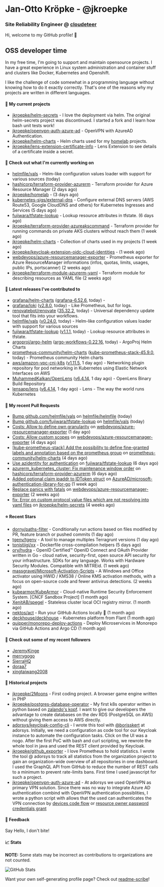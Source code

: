 # Jan-Otto Kröpke - @jkroepke
### Site Reliability Engineer @ [cloudeteer](https://cloudeteer.de/)

Hi, welcome to my GitHub profile! 👋

## OSS developer time
In my free time, I'm going to support and maintain opensource projects. I have a great experience in Linux system administration and container stuff and clusters like Docker, Kubernetes and Openshift.

I like the challenge of code somewhat in a programming language without knowing how to do it exactly correctly. That's one of the reasons why my projects are written in different languages.

#### 🌱 My current projects
- [jkroepke/helm-secrets](https://github.com/jkroepke/helm-secrets) - I love the deployment via helm. The original helm-secrets project was discontinued. I started a fork and I learn how bash unit tests work!
- [jkroepke/openvpn-auth-azure-ad](https://github.com/jkroepke/openvpn-auth-azure-ad) - OpenVPN with AzureAD Authentication.
- [jkroepke/helm-charts](https://github.com/jkroepke/helm-charts) - Helm charts used for my [homelab](https://github.com/jkroepke/homelab) projects.
- [jkroepke/lens-extension-certificate-info](https://github.com/jkroepke/lens-extension-certificate-info) - Lens Extension to see details of a certificate inside a secret.

#### 👷 Check out what I'm currently working on

- [helmfile/vals](https://github.com/helmfile/vals) - Helm-like configuration values loader with support for various sources (today)
- [hashicorp/terraform-provider-azurerm](https://github.com/hashicorp/terraform-provider-azurerm) - Terraform provider for Azure Resource Manager (2 days ago)
- [jkroepke/homelab](https://github.com/jkroepke/homelab) -  (3 days ago)
- [kubernetes-sigs/external-dns](https://github.com/kubernetes-sigs/external-dns) - Configure external DNS servers (AWS Route53, Google CloudDNS and others) for Kubernetes Ingresses and Services (5 days ago)
- [fujiwara/tfstate-lookup](https://github.com/fujiwara/tfstate-lookup) - Lookup resource attributes in tfstate. (6 days ago)
- [jkroepke/terraform-provider-azureakscommand](https://github.com/jkroepke/terraform-provider-azureakscommand) - Terraform provider for running commands on private AKS clusters without reach them (1 week ago)
- [jkroepke/helm-charts](https://github.com/jkroepke/helm-charts) - Collection of charts used in my projects (1 week ago)
- [jkroepke/keycloak-extension-oidc-cloud-identities](https://github.com/jkroepke/keycloak-extension-oidc-cloud-identities) -  (1 week ago)
- [webdevops/azure-resourcemanager-exporter](https://github.com/webdevops/azure-resourcemanager-exporter) - Prometheus exporter for Azure ResourceManager informations (infos, quotas, limits, usages, public IPs, portscanner) (2 weeks ago)
- [jkroepke/terraform-module-azurerm-yaml](https://github.com/jkroepke/terraform-module-azurerm-yaml) - Terraform module for describing resources as YAML file (2 weeks ago)

#### 🔭 Latest releases I've contributed to

- [grafana/helm-charts](https://github.com/grafana/helm-charts) ([grafana-6.52.6](https://github.com/grafana/helm-charts/releases/tag/grafana-6.52.6), today) - 
- [grafana/loki](https://github.com/grafana/loki) ([v2.8.0](https://github.com/grafana/loki/releases/tag/v2.8.0), today) - Like Prometheus, but for logs.
- [renovatebot/renovate](https://github.com/renovatebot/renovate) ([35.32.2](https://github.com/renovatebot/renovate/releases/tag/35.32.2), today) - Universal dependency update tool that fits into your workflows.
- [helmfile/vals](https://github.com/helmfile/vals) ([v0.24.0](https://github.com/helmfile/vals/releases/tag/v0.24.0), today) - Helm-like configuration values loader with support for various sources
- [fujiwara/tfstate-lookup](https://github.com/fujiwara/tfstate-lookup) ([v1.1.1](https://github.com/fujiwara/tfstate-lookup/releases/tag/v1.1.1), today) - Lookup resource attributes in tfstate.
- [argoproj/argo-helm](https://github.com/argoproj/argo-helm) ([argo-workflows-0.22.16](https://github.com/argoproj/argo-helm/releases/tag/argo-workflows-0.22.16), today) - ArgoProj Helm Charts
- [prometheus-community/helm-charts](https://github.com/prometheus-community/helm-charts) ([kube-prometheus-stack-45.9.0](https://github.com/prometheus-community/helm-charts/releases/tag/kube-prometheus-stack-45.9.0), today) - Prometheus community Helm charts
- [aws/amazon-vpc-cni-k8s](https://github.com/aws/amazon-vpc-cni-k8s) ([v1.11.5](https://github.com/aws/amazon-vpc-cni-k8s/releases/tag/v1.11.5), 1 day ago) - Networking plugin repository for pod networking in Kubernetes using Elastic Network Interfaces on AWS
- [MuhammedKalkan/OpenLens](https://github.com/MuhammedKalkan/OpenLens) ([v6.4.14](https://github.com/MuhammedKalkan/OpenLens/releases/tag/v6.4.14), 1 day ago) - OpenLens Binary Build Repository
- [lensapp/lens](https://github.com/lensapp/lens) ([v6.4.14](https://github.com/lensapp/lens/releases/tag/v6.4.14), 1 day ago) - Lens - The way the world runs Kubernetes

#### 🔨 My recent Pull Requests

- [Bump github.com/helmfile/vals](https://github.com/helmfile/helmfile/pull/781) on [helmfile/helmfile](https://github.com/helmfile/helmfile) (today)
- [Bump github.com/fujiwara/tfstate-lookup](https://github.com/helmfile/vals/pull/140) on [helmfile/vals](https://github.com/helmfile/vals) (today)
- [Costs: Allow to define own granularity](https://github.com/webdevops/azure-resourcemanager-exporter/pull/34) on [webdevops/azure-resourcemanager-exporter](https://github.com/webdevops/azure-resourcemanager-exporter) (1 day ago)
- [Costs: Allow custom scopes](https://github.com/webdevops/azure-resourcemanager-exporter/pull/33) on [webdevops/azure-resourcemanager-exporter](https://github.com/webdevops/azure-resourcemanager-exporter) (4 days ago)
- [[kube-prometheus-stack] Add the possibility to define fine-granted labels and annotation based on the prometheus group](https://github.com/prometheus-community/helm-charts/pull/3174) on [prometheus-community/helm-charts](https://github.com/prometheus-community/helm-charts) (4 days ago)
- [Use azidentity for authentication](https://github.com/fujiwara/tfstate-lookup/pull/86) on [fujiwara/tfstate-lookup](https://github.com/fujiwara/tfstate-lookup) (6 days ago)
- [azurerm_kubernetes_cluster: Fix maintenance window order](https://github.com/hashicorp/terraform-provider-azurerm/pull/21190) on [hashicorp/terraform-provider-azurerm](https://github.com/hashicorp/terraform-provider-azurerm) (6 days ago)
- [Added optional claim ipaddr to IDToken struct](https://github.com/AzureAD/microsoft-authentication-library-for-go/pull/401) on [AzureAD/microsoft-authentication-library-for-go](https://github.com/AzureAD/microsoft-authentication-library-for-go) (1 week ago)
- [Replace panics with fatals](https://github.com/webdevops/azure-resourcemanager-exporter/pull/28) on [webdevops/azure-resourcemanager-exporter](https://github.com/webdevops/azure-resourcemanager-exporter) (2 weeks ago)
- [fix: Error on custom protocol value files which are not resolving into yaml files](https://github.com/jkroepke/helm-secrets/pull/355) on [jkroepke/helm-secrets](https://github.com/jkroepke/helm-secrets) (4 weeks ago)

#### ⭐ Recent Stars

- [dorny/paths-filter](https://github.com/dorny/paths-filter) - Conditionally run actions based on files modified by PR, feature branch or pushed commits (1 day ago)
- [tgenv/tgenv](https://github.com/tgenv/tgenv) - A tool to manage multiples Terragrunt versions (1 day ago)
- [tonistiigi/xx](https://github.com/tonistiigi/xx) - Dockerfile cross-compilation helpers (5 days ago)
- [ory/hydra](https://github.com/ory/hydra) - OpenID Certified™ OpenID Connect and OAuth Provider written in Go - cloud native, security-first, open source API security for your infrastructure. SDKs for any language. Works with Hardware Security Modules. Compatible with MITREid. (1 week ago)
- [massgravel/Microsoft-Activation-Scripts](https://github.com/massgravel/Microsoft-Activation-Scripts) - A Windows and Office activator using HWID / KMS38 / Online KMS activation methods, with a focus on open-source code and fewer antivirus detections. (2 weeks ago)
- [kubearmor/KubeArmor](https://github.com/kubearmor/KubeArmor) - Cloud-native Runtime Security Enforcement System. [CNCF Sandbox Project] (1 month ago)
- [XenitAB/spegel](https://github.com/XenitAB/spegel) - Stateless cluster local OCI registry mirror. (1 month ago)
- [nektos/act](https://github.com/nektos/act) - Run your GitHub Actions locally 🚀 (1 month ago)
- [deckhouse/deckhouse](https://github.com/deckhouse/deckhouse) - Kubernetes platform from Flant (1 month ago)
- [quipper/monorepo-deploy-actions](https://github.com/quipper/monorepo-deploy-actions) - Deploy Microservices in Monorepo via GitHub Actions and Argo CD (1 month ago)

#### 👯 Check out some of my recent followers

- [JeremyKinge](https://github.com/JeremyKinge)
- [merrygogo](https://github.com/merrygogo)
- [SierraHQ](https://github.com/SierraHQ)
- [doraa7](https://github.com/doraa7)
- [xingtaiwang2008](https://github.com/xingtaiwang2008)

#### 📜 Historical projects
- [jkroepke/2Moons](https://github.com/jkroepke/2Moons) - First coding project. A browser game engine written in PHP
- [jkroepke/postgres-database-operator](https://github.com/jkroepke/postgres-database-operator) - My first k8s operator written in python based on [zalando's kopf](https://github.com/zalando-incubator/kopf). I want to give our developers the advantage to create databases on the dev RDS (PostgreSQL on AWS) without giving them access to AWS directly.
- [adorsys/keycloak-config-cli](https://github.com/adorsys/keycloak-config-cli) - I wrote this tool with [@borisskert](https://github.com/borisskert) at adorsys. Initially, we need a configuration as code tool for our Keycloak instance to automate the configuration tasks. Click on the UI was a nogo. After the first PoC with bash and curl scripting, we rewrote the whole tool in java and used the REST client provided by Keycloak.
- [jkroepke/github_exporter](https://github.com/jkroepke/github_exporter) - I love Prometheus to hold statistics. I wrote the tool @ adorsys to track all statistics from the organization project to gain an organization-wide overview of all repositories in one dashboard. I used the GraphQL API from GitHub to reduce the number of REST calls to a minimum to prevent rate-limits bans. First time I used javascript for such a project.
- [jkroepke/openvpn-auth-azure-ad](https://github.com/jkroepke/openvpn-auth-azure-ad) - At adorsys we used OpenVPN as primary VPN solution. Since there was no way to integrate Azure AD authentication combind with OpenVPN authentication possiblities, I wrote a python script with allows that the used can authenticates the VPN connection by [devices code flow](https://docs.microsoft.com/en-us/azure/active-directory/develop/v2-oauth2-device-code) or [resource owner password credentials grant](https://docs.microsoft.com/en-us/azure/active-directory/develop/v2-oauth-ropc)

#### 💬 Feedback

Say Hello, I don't bite!

#### 📈 Stats

**NOTE:** Some stats may be incorrect as contributions to organizations
are not counted.

![GitHub Stats](https://github-readme-stats.vercel.app/api?username=jkroepke&count_private=false&theme=tokyonight&show_icons=true)

Want your own self-generating profile page? Check out [readme-scribe](https://github.com/muesli/readme-scribe)!
